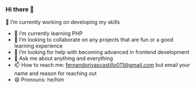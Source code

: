 ### Hi there 👋

<!--
**Fernando-2/Fernando-2** is a ✨ _special_ ✨ repository because its `README.md` (this file) appears on your GitHub profile.

Here are some ideas to get you started:
-->
🔭 I’m currently working on developing my skills 
- 🌱 I’m currently learning PHP 
- 👯 I’m looking to collaborate on any projects that are fun or a good learning experience
- 🤔 I’m looking for help with becoming advanced in frontend development
- 💬 Ask me about anything and everything
- 📫 How to reach me: fernandorivascastillo011@gmail.com but email your name and reason for reaching out 
- 😄 Pronouns: he/him


